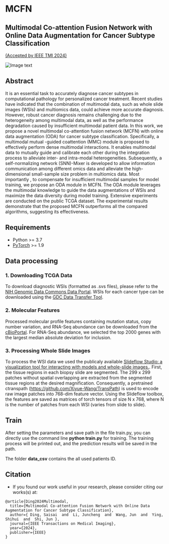 # MCFN
## Multimodal Co-attention Fusion Network with Online Data Augmentation for Cancer Subtype Classification
[(Accepted by IEEE TMI 2024)](https://ieeexplore.ieee.org/document/10539123/)

![Image text](https://github.com/dingsaisai/CAMF-main/blob/main/overview.png)

## Abstract

It is an essential task to accurately diagnose cancer subtypes in computational pathology for personalized cancer treatment. Recent studies have indicated that the combination of multimodal data, such as whole slide images (WSIs) and multiomics data, could achieve more accurate diagnosis. However, robust cancer diagnosis remains challenging due to the heterogeneity among multimodal data, as well as the performance degradation caused by insufficient multimodal patient data. In this work, we propose a novel multimodal co-attention fusion network (MCFN) with online data augmentation (ODA) for cancer subtype classification. Specifically, a multimodal mutual -guided coattention (MMC) module is proposed to effectively perform dense multimodal interactions. It enables multimodal data to mutually guide and calibrate each other during the integration process to alleviate inter- and intra-modal heterogeneities. Subsequently, a self-normalizing network (SNN)-Mixer is developed to allow information communication among different omics data and alleviate the high-dimensional small-sample size problem in multiomics data. Most importantly , to compensate for insufficient multimodal samples for model training, we propose an ODA module in MCFN. The ODA module leverages the multimodal knowledge to guide the data augmentations of WSIs and maximize the data diversity during model training. Extensive experiments are conducted on the public TCGA dataset. The experimental results demonstrate that the proposed MCFN outperforms all the compared algorithms, suggesting its effectiveness.

## Requirements
- Python >= 3.7 
- [PyTorch](https://pytorch.org/) >= 1.9 

## Data processing
### 1. Downloading TCGA Data
To download diagnostic WSIs (formatted as .svs files), please refer to the [NIH Genomic Data Commons Data Portal](https://portal.gdc.cancer.gov/). WSIs for each cancer type can be downloaded using the [GDC Data Transfer Tool](https://docs.gdc.cancer.gov/Data_Transfer_Tool/Users_Guide/Data_Download_and_Upload/).

### 2. Molecular Features
Processed molecular profile features containing mutation status, copy number variation, and RNA-Seq abundance can be downloaded from the [cBioPortal](https://www.cbioportal.org/). For RNA-Seq abundance, we selected the top 2000 genes with the largest median absolute deviation for inclusion. 

### 3. Processing Whole Slide Images
To process the WSI data we used the publicaly available [Slideflow Studio: a visualization tool for interacting with models and whole-slide images.](https://github.com/slideflow/slideflow/assets/48372806/7f43d8cb-dc80-427d-84c4-3e5a35fa1472). First, the tissue regions in each biopsy slide are segmented. The 299 x 299 patches without spatial overlapping are extracted from the segmented tissue regions at the desired magnification. Consequently, a pretrained ctranspath (https://github.com/Xiyue-Wang/TransPath) is used to encode raw image patches into 768-dim feature vector. Using the Slideflow toolbox, the features are saved as matrices of torch tensors of size N x 768, where N is the number of patches from each WSI (varies from slide to slide). 

## Train
After setting the parameters and save path in the file train.py, you can directly use the command line **python train.py** for training. The training process will be printed out, and the prediction results will be saved in the path.


The folder **data_csv** contains the all used patients ID.

## Citation
- If you found our work useful in your research, please consider citing our works(s) at:
```
@article{Ding2024Multimodal,
  title={Multimodal Co-attention Fusion Network with Online Data Augmentation for Cancer Subtype Classification},
  author={ Ding, Saisai  and  Li, Juncheng  and  Wang, Jun  and  Ying, Shihui  and  Shi, Jun },
  journal={IEEE Transactions on Medical Imaging},
  year={2024},
  publisher={IEEE}
}
```

